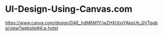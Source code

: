 # UI-Design-Using-Canvas.com



https://www.canva.com/design/DAE_hdM6M1Y/wZHXUtxjYAkpUh_GVTqqbg/view?website#4:a-hotel
